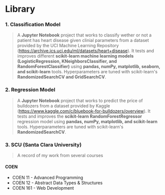 # Library 

###  1. Classification Model 
  > A **Jupyter Notebook** project that works to classify wether or not a patient has heart disease given clinial parameters from a dataset provided by the UCI Machine Learning Repository (https://archive.ics.uci.edu/ml/datasets/heart+disease). 
  > It tests and improves different **scikit-learn machine learning models (LogisticRegression, KNeighborsClassifier, and RandomForestClassifier)** using **pandas, numPy, matplotlib, seaborn, and scikit-learn** tools. Hyperparameters are tuned with scikit-learn's **RandomizedSearchCV and GridSearchCV**.
###  2. Regression Model 
  > A **Jupyter Notebook** project that works to predict the price of bulldozers from a dataset provided by Kaggle (https://www.kaggle.com/c/bluebook-for-bulldozers/overview). 
  > It tests and improves the **scikit-learn RandomForestRegressor** regression model using **pandas, numPy, matplotlib, and scikit-learn** tools. Hyperparameters are tuned with scikit-learn's **RandomizedSearchCV**.  

###  3. SCU (Santa Clara University)
  > A record of my work from several courses 
#### COEN 
 * COEN 11 - Advanced Programming 
 * COEN 12 - Abstract Data Types & Structures
 * COEN 161 - Web Development 

  
